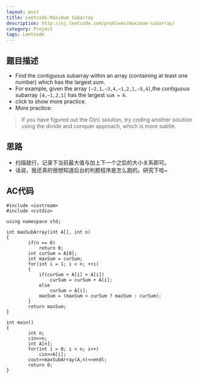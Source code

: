 ```yaml
---
layout: post
title: Leetcode-Maximum Subarray  
description: http://oj.leetcode.com/problems/maximum-subarray/
category: Project
tags: Leetcode
---
```

## 题目描述
*   Find the contiguous subarray within an array (containing at least one number) which has the largest sum.
*   For example, given the array `[−2,1,−3,4,−1,2,1,−5,4]`,the contiguous subarray `[4,−1,2,1]` has the largest `sum = 6`.
*   click to show more practice.
*   More practice:
>If you have figured out the O(n) solution, try coding another solution using the divide and conquer approach, which is more subtle.

## 思路
*   扫描就行，记录下当前最大值与加上下一个之后的大小关系即可。
*   话说，我还真的很想知道后台的判题程序是怎么跑的。研究下哈~

## AC代码

    #include <iostream>
    #include <cstdio>
    
    using namespace std;
    
    int maxSubArray(int A[], int n)
    {
        	if(n == 0)
        		return 0;
        	int curSum = A[0];
        	int maxSum = curSum;
        	for(int i = 1; i < n; ++i)
        	{
        		if(curSum + A[i] > A[i])
        			curSum = curSum + A[i];
        		else
        			curSum = A[i];
        		maxSum = (maxSum > curSum ? maxSum : curSum);
        	}
        	return maxSum;
    }
    
    int main()
    {
        	int n;
        	cin>>n;
        	int A[n];
        	for(int i = 0; i < n; i++)
        		cin>>A[i];
        	cout<<maxSubArray(A,n)<<endl;
        	return 0;
    }
    
